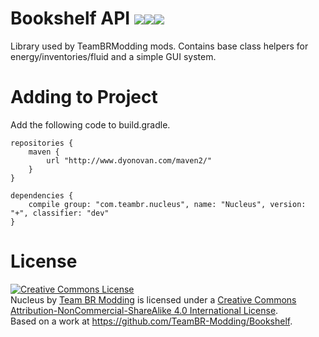 **Bookshelf API <a href='http://teambrmodding.com:8111/viewType.html?buildTypeId=Bookshelf_Build&tab=buildTypeStatusDiv&branch_Bookshelf=%3Cdefault%3E'><img src="http://teambrmodding.com:8111/app/rest/builds/buildType:(id:Bookshelf_Build)/statusIcon"/></a><a href='https://minecraft.curseforge.com/projects/bookshelf-api-library'><img src='http://cf.way2muchnoise.eu/full_bookshelf-api-library_downloads.svg'><img src='http://cf.way2muchnoise.eu/versions/bookshelf-api-library_latest.svg'></a>**
======

Library used by TeamBRModding mods. Contains base class helpers for energy/inventories/fluid and a simple GUI system.


Adding to Project
=================

Add the following code to build.gradle.

```
repositories {
    maven {
        url "http://www.dyonovan.com/maven2/"
    }
}

dependencies {
    compile group: "com.teambr.nucleus", name: "Nucleus", version: "+", classifier: "dev"
}
```

License
=======
<a rel="license" href="http://creativecommons.org/licenses/by-nc-sa/4.0/"><img alt="Creative Commons License" style="border-width:0" src="https://i.creativecommons.org/l/by-nc-sa/4.0/88x31.png" /></a><br /><span xmlns:dct="http://purl.org/dc/terms/" property="dct:title">Nucleus</span> by <a xmlns:cc="http://creativecommons.org/ns#" href="http://minecraft.curseforge.com/projects/bookshelf-api-library" property="cc:attributionName" rel="cc:attributionURL">Team BR Modding</a> is licensed under a <a rel="license" href="http://creativecommons.org/licenses/by-nc-sa/4.0/">Creative Commons Attribution-NonCommercial-ShareAlike 4.0 International License</a>.<br />Based on a work at <a xmlns:dct="http://purl.org/dc/terms/" href="https://github.com/TeamBR-Modding/Bookshelf" rel="dct:source">https://github.com/TeamBR-Modding/Bookshelf</a>.
